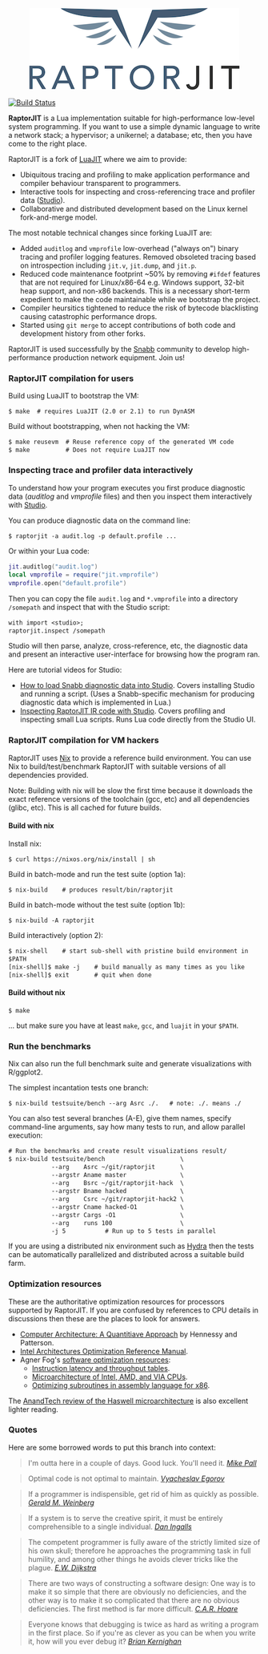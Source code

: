<p align="center"><img src="doc/raptorjit.png" alt="RaptorJIT"></p>

[![Build Status](https://travis-ci.org/raptorjit/raptorjit.svg?branch=master)](https://travis-ci.org/raptorjit/raptorjit)

**RaptorJIT** is a Lua implementation suitable for high-performance
low-level system programming. If you want to use a simple dynamic
language to write a network stack; a hypervisor; a unikernel; a
database; etc, then you have come to the right place.

RaptorJIT is a fork of [LuaJIT](https://luajit.org/) where we aim to
provide:

- Ubiquitous tracing and profiling to make application
  performance and compiler behaviour transparent to programmers.
- Interactive tools for inspecting and cross-referencing
  trace and profiler data ([Studio](https://github.com/studio/studio/)).
- Collaborative and distributed development based on the Linux kernel
  fork-and-merge model.

The most notable technical changes since forking LuaJIT are:

- Added `auditlog` and `vmprofile` low-overhead ("always on") binary
  tracing and profiler logging features. Removed obsoleted tracing
  based on introspection including `jit.v`, `jit.dump`, and `jit.p`.
- Reduced code maintenance footprint ~50% by removing `#ifdef`
  features that are not required for Linux/x86-64 e.g. Windows
  support, 32-bit heap support, and non-x86 backends. This is a
  necessary short-term expedient to make the code maintainable while
  we bootstrap the project.
- Compiler heursitics tightened to reduce the risk of bytecode
  blacklisting causing catastrophic performance drops.
- Started using `git merge` to accept contributions of both code and
  development history from other forks.

RaptorJIT is used successfully by
the [Snabb](https://github.com/snabbco/snabb) community to develop
high-performance production network equipment. Join us!

### RaptorJIT compilation for users

Build using LuaJIT to bootstrap the VM:

```shell
$ make  # requires LuaJIT (2.0 or 2.1) to run DynASM
```

Build without bootstrapping, when not hacking the VM:

```shell
$ make reusevm  # Reuse reference copy of the generated VM code
$ make          # Does not require LuaJIT now
```

### Inspecting trace and profiler data interactively

To understand how your program executes you first produce diagnostic data (*auditlog* and *vmprofile* files) and then you inspect them interactively with [Studio](https://github.com/studio/studio).

You can produce diagnostic data on the command line:

```shell
$ raptorjit -a audit.log -p default.profile ...
```

Or within your Lua code:

```lua
jit.auditlog("audit.log")
local vmprofile = require("jit.vmprofile")
vmprofile.open("default.profile")
```

Then you can copy the file `audit.log` and `*.vmprofile` into a
directory `/somepath` and inspect that with the Studio script:

```
with import <studio>;
raptorjit.inspect /somepath
```

Studio will then parse, analyze, cross-reference, etc, the diagnostic
data and present an interactive user-interface for browsing how the
program ran.

Here are tutorial videos for Studio:

- [How to load Snabb diagnostic data into Studio](https://www.youtube.com/watch?v=x6e1vFFpq5Q). Covers installing Studio and running a script. (Uses a Snabb-specific mechanism for producing diagnostic data which is implemented in Lua.)
- [Inspecting RaptorJIT IR code with Studio](https://www.youtube.com/watch?v=MQyxXSPXcwg). Covers profiling and inspecting small Lua scripts. Runs Lua code directly from the Studio UI.

### RaptorJIT compilation for VM hackers

RaptorJIT uses [Nix](http://nixos.org/nix/) to provide a reference
build environment. You can use Nix to build/test/benchmark RaptorJIT
with suitable versions of all dependencies provided.

Note: Building with nix will be slow the first time because it
downloads the exact reference versions of the toolchain (gcc, etc)
and all dependencies (glibc, etc). This is all cached for future
builds.

#### Build with nix

Install nix:

```
$ curl https://nixos.org/nix/install | sh
```

Build in batch-mode and run the test suite (option 1a):

```shell
$ nix-build    # produces result/bin/raptorjit
```

Build in batch-mode without the test suite (option 1b):

```shell
$ nix-build -A raptorjit
```

Build interactively (option 2):

```shell
$ nix-shell    # start sub-shell with pristine build environment in $PATH
[nix-shell]$ make -j    # build manually as many times as you like
[nix-shell]$ exit       # quit when done
```

#### Build without nix

```shell
$ make
```

... but make sure you have at least `make`, `gcc`, and `luajit` in your `$PATH`.

### Run the benchmarks

Nix can also run the full benchmark suite and generate visualizations
with R/ggplot2.

The simplest incantation tests one branch:

```shell
$ nix-build testsuite/bench --arg Asrc ./.   # note: ./. means ./
```

You can also test several branches (A-E), give them names, specify
command-line arguments, say how many tests to run, and allow parallel
execution:

```shell
# Run the benchmarks and create result visualizations result/
$ nix-build testsuite/bench                     \
            --arg    Asrc ~/git/raptorjit       \
            --argstr Aname master               \
            --arg    Bsrc ~/git/raptorjit-hack  \
            --argstr Bname hacked               \
            --arg    Csrc ~/git/raptorjit-hack2 \
            --argstr Cname hacked-O1            \
            --argstr Cargs -O1                  \
            --arg    runs 100                   \
            -j 5           # Run up to 5 tests in parallel
```

If you are using a distributed nix environment such
as [Hydra](https://nixos.org/hydra/) then the tests can be
automatically parallelized and distributed across a suitable build
farm.

### Optimization resources

These are the authoritative optimization resources for processors
supported by RaptorJIT. If you are confused by references to CPU
details in discussions then these are the places to look for answers.

- [Computer Architecture: A Quantitiave Approach](https://www.amazon.com/Computer-Architecture-Fifth-Quantitative-Approach/dp/012383872X) by Hennessy and Patterson.
- [Intel Architectures Optimization Reference Manual](http://www.intel.com/content/www/us/en/architecture-and-technology/64-ia-32-architectures-optimization-manual.html).
- Agner Fog's [software optimization resources](http://www.agner.org/optimize/):
    - [Instruction latency and throughput tables](http://www.agner.org/optimize/instruction_tables.pdf).
    - [Microarchitecture of Intel, AMD, and VIA CPUs](http://www.agner.org/optimize/microarchitecture.pdf).
    - [Optimizing subroutines in assembly language for x86](http://www.agner.org/optimize/optimizing_assembly.pdf).

The [AnandTech review of the Haswell microarchitecture](http://www.anandtech.com/show/6355/intels-haswell-architecture) is also excellent lighter reading.

### Quotes

Here are some borrowed words to put this branch into context:

> I'm outta here in a couple of days. Good luck. You'll need it.
> _[Mike Pall](http://www.freelists.org/post/luajit/Turning-Lua-into-C-was-alleviate-the-load-of-the-GC)_

> Optimal code is not optimal to maintain. _[Vyacheslav Egorov](https://www.youtube.com/watch?v=EaLboOUG9VQ)_

> If a programmer is indispensible, get rid of him as quickly as possible. _[Gerald M. Weinberg](https://www.amazon.com/Psychology-Computer-Programming-Silver-Anniversary/dp/0932633420)_

> If a system is to serve the creative spirit, it
> must be entirely comprehensible to a single individual. _[Dan
> Ingalls](https://www.cs.virginia.edu/~evans/cs655/readings/smalltalk.html)_

> The competent programmer is fully aware of the strictly limited size of his own skull; therefore he approaches the programming task in full humility, and among other things he avoids clever tricks like the plague. _[E.W. Dijkstra](https://www.cs.utexas.edu/~EWD/transcriptions/EWD03xx/EWD340.html)_

> There are two ways of constructing a software design: One way is to make it so simple that there are obviously no deficiencies, and the other way is to make it so complicated that there are no obvious deficiencies. The first method is far more difficult. _[C.A.R. Hoare](http://zoo.cs.yale.edu/classes/cs422/2014/bib/hoare81emperor.pdf)_

> Everyone knows that debugging is twice as hard as writing a program in the first place. So if you're as clever as you can be when you write it, how will you ever debug it? _[Brian Kernighan](http://www2.ing.unipi.it/~a009435/issw/extra/kp_elems_of_pgmng_sty.pdf)_

